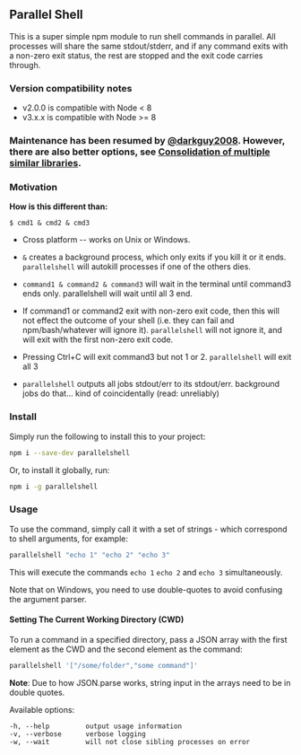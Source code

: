 ## Parallel Shell

This is a super simple npm module to run shell commands in parallel. All
processes will share the same stdout/stderr, and if any command exits with a
non-zero exit status, the rest are stopped and the exit code carries through.

### Version compatibility notes

* v2.0.0 is compatible with Node < 8
* v3.x.x is compatible with Node >= 8

### Maintenance has been resumed by [@darkguy2008](https://github.com/darkguy2008). However, there are also better options, see [Consolidation of multiple similar libraries](https://github.com/mysticatea/npm-run-all/issues/10).

### Motivation

**How is this different than:**

    $ cmd1 & cmd2 & cmd3

* Cross platform -- works on Unix or Windows.

* `&` creates a background process, which only exits if you kill it or it ends. `parallelshell` will autokill processes if one of the others dies.

* `command1 & command2 & command3` will wait in the terminal until command3 ends only. parallelshell will wait until all 3 end.

* If command1 or command2 exit with non-zero exit code, then this will not effect the outcome of your shell (i.e. they can fail and npm/bash/whatever will ignore it). `parallelshell` will not ignore it, and will exit with the first non-zero exit code.

* Pressing Ctrl+C will exit command3 but not 1 or 2. `parallelshell` will exit all 3

* `parallelshell` outputs all jobs stdout/err to its stdout/err. background jobs do that... kind of coincidentally (read: unreliably)


### Install

Simply run the following to install this to your project:

```bash
npm i --save-dev parallelshell
```

Or, to install it globally, run:

```bash
npm i -g parallelshell
```

### Usage

To use the command, simply call it with a set of strings - which correspond to
shell arguments, for example:

```bash
parallelshell "echo 1" "echo 2" "echo 3"
```

This will execute the commands `echo 1` `echo 2` and `echo 3` simultaneously.

Note that on Windows, you need to use double-quotes to avoid confusing the
argument parser.

#### Setting The Current Working Directory (CWD)

To run a command in a specified directory, pass a JSON array with the first element as the CWD and the second element as the command:

```bash
parallelshell '["/some/folder","some command"]'
```
**Note**: Due to how JSON.parse works, string input in the arrays need to be in double quotes.

Available options:
```
-h, --help         output usage information
-v, --verbose      verbose logging
-w, --wait         will not close sibling processes on error

```
